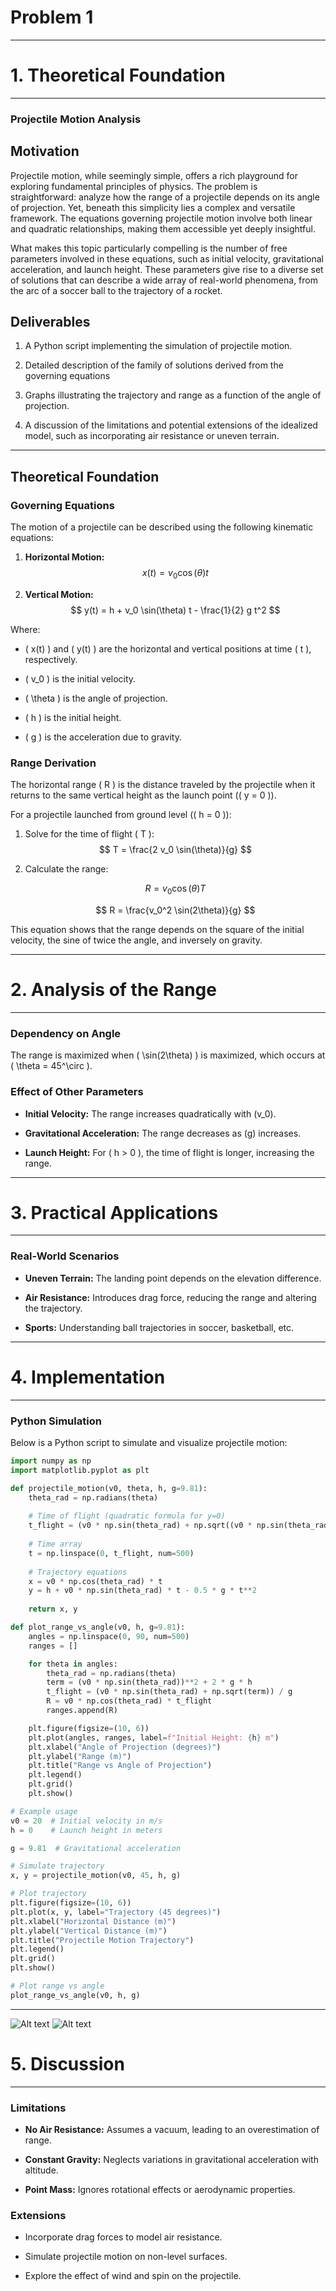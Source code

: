 # Problem 1
---
# 1. Theoretical Foundation
---

### Projectile Motion Analysis

## Motivation
Projectile motion, while seemingly simple, offers a rich playground for exploring fundamental principles of physics. The problem is straightforward: analyze how the range of a projectile depends on its angle of projection. Yet, beneath this simplicity lies a complex and versatile framework. The equations governing projectile motion involve both linear and quadratic relationships, making them accessible yet deeply insightful.

What makes this topic particularly compelling is the number of free parameters involved in these equations, such as initial velocity, gravitational acceleration, and launch height. These parameters give rise to a diverse set of solutions that can describe a wide array of real-world phenomena, from the arc of a soccer ball to the trajectory of a rocket.

## Deliverables
1. A Python script implementing the simulation of projectile motion.

2. Detailed description of the family of solutions derived from the governing equations
3. Graphs illustrating the trajectory and range as a function of the angle of projection.
4. A discussion of the limitations and potential extensions of the idealized model, such as incorporating air resistance or uneven terrain.

---

## Theoretical Foundation

### Governing Equations
The motion of a projectile can be described using the following kinematic equations:

1. **Horizontal Motion:**
   $$ x(t) = v_0 \cos(\theta) t $$

2. **Vertical Motion:**
   $$ y(t) = h + v_0 \sin(\theta) t - \frac{1}{2} g t^2 $$

Where:

- \( x(t) \) and \( y(t) \) are the horizontal and vertical positions at time \( t \), respectively.

- \( v_0 \) is the initial velocity.

- \( \theta \) is the angle of projection.

- \( h \) is the initial height.

- \( g \) is the acceleration due to gravity.

### Range Derivation
The horizontal range \( R \) is the distance traveled by the projectile when it returns to the same vertical height as the launch point (\( y = 0 \)).

For a projectile launched from ground level (\( h = 0 \)):

1. Solve for the time of flight \( T \):
   $$ T = \frac{2 v_0 \sin(\theta)}{g} $$

2. Calculate the range:

   $$ R = v_0 \cos(\theta) T $$

   $$ R = \frac{v_0^2 \sin(2\theta)}{g} $$

This equation shows that the range depends on the square of the initial velocity, the sine of twice the angle, and inversely on gravity.

---

# 2. Analysis of the Range
---

### Dependency on Angle

The range is maximized when \( \sin(2\theta) \) is maximized, which occurs at \( \theta = 45^\circ \).

### Effect of Other Parameters

- **Initial Velocity:** The range increases quadratically with \(v_0\). 

- **Gravitational Acceleration:** The range decreases as \(g\) increases.

- **Launch Height:** For \( h > 0 \), the time of flight is longer, increasing the range.

 ---

# 3. Practical Applications
---

### Real-World Scenarios
- **Uneven Terrain:** The landing point depends on the elevation difference.

- **Air Resistance:** Introduces drag force, reducing the range and altering the trajectory.

- **Sports:** Understanding ball trajectories in soccer, basketball, etc.

---

# 4. Implementation
---

### Python Simulation
Below is a Python script to simulate and visualize projectile motion:

```python
import numpy as np
import matplotlib.pyplot as plt

def projectile_motion(v0, theta, h, g=9.81):
    theta_rad = np.radians(theta)
    
    # Time of flight (quadratic formula for y=0)
    t_flight = (v0 * np.sin(theta_rad) + np.sqrt((v0 * np.sin(theta_rad))**2 + 2 * g * h)) / g
    
    # Time array
    t = np.linspace(0, t_flight, num=500)
    
    # Trajectory equations
    x = v0 * np.cos(theta_rad) * t
    y = h + v0 * np.sin(theta_rad) * t - 0.5 * g * t**2
    
    return x, y

def plot_range_vs_angle(v0, h, g=9.81):
    angles = np.linspace(0, 90, num=500)
    ranges = []

    for theta in angles:
        theta_rad = np.radians(theta)
        term = (v0 * np.sin(theta_rad))**2 + 2 * g * h
        t_flight = (v0 * np.sin(theta_rad) + np.sqrt(term)) / g
        R = v0 * np.cos(theta_rad) * t_flight
        ranges.append(R)

    plt.figure(figsize=(10, 6))
    plt.plot(angles, ranges, label=f"Initial Height: {h} m")
    plt.xlabel("Angle of Projection (degrees)")
    plt.ylabel("Range (m)")
    plt.title("Range vs Angle of Projection")
    plt.legend()
    plt.grid()
    plt.show()

# Example usage
v0 = 20  # Initial velocity in m/s
h = 0    # Launch height in meters

g = 9.81  # Gravitational acceleration

# Simulate trajectory
x, y = projectile_motion(v0, 45, h, g)

# Plot trajectory
plt.figure(figsize=(10, 6))
plt.plot(x, y, label="Trajectory (45 degrees)")
plt.xlabel("Horizontal Distance (m)")
plt.ylabel("Vertical Distance (m)")
plt.title("Projectile Motion Trajectory")
plt.legend()
plt.grid()
plt.show()

# Plot range vs angle
plot_range_vs_angle(v0, h, g)
```

 ---


 ![Alt text](image.png)
 ![Alt text](image-1.png)

# 5. Discussion

---

### Limitations

- **No Air Resistance:** Assumes a vacuum, leading to an overestimation of range.

- **Constant Gravity:** Neglects variations in gravitational acceleration with altitude.

- **Point Mass:** Ignores rotational effects or aerodynamic properties.

### Extensions

- Incorporate drag forces to model air resistance.

- Simulate projectile motion on non-level surfaces.

- Explore the effect of wind and spin on the projectile.
